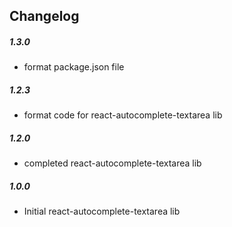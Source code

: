 ## Changelog

##### 1.3.0

- format package.json file

##### 1.2.3

- format code for react-autocomplete-textarea lib

##### 1.2.0

- completed react-autocomplete-textarea lib

##### 1.0.0

- Initial react-autocomplete-textarea lib
